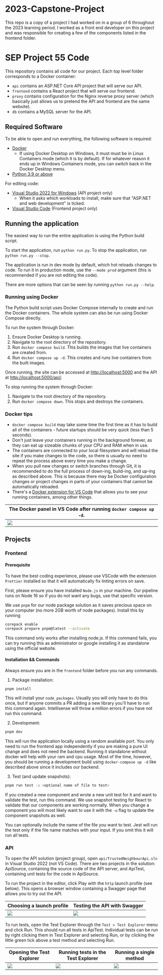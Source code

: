 # 2023-Capstone-Project
This repo is a copy of a project I had worked on in a group of 6 throughout the 2023 learning period. I worked as a front end developer on this project and was responsible for creating a few of the components listed in the frontend folder.

# SEP Project 55 Code

This repository contains all code for our project. Each top level folder corresponds to a Docker container:

* `api` contains an ASP.NET Core API project that will serve our API.
* `frontend` contains a React project that will serve our frontend.
* `proxy` contains configuration for the Nginx reverse proxy server (which basically just allows us to pretend the API and
  frontend are the same website).
* `db` contains a MySQL server for the API.

## Required Software

To be able to open and run everything, the following software is required:

* [Docker](https://www.docker.com/products/docker-desktop/)
  * If using Docker Desktop on Windows, it must must be in Linux Containers mode (which it is by default). If for
    whatever reason it ends up in Windows Containers mode, you can switch back in the Docker Desktop menu.
* [Python 3.9 or above](https://www.python.org/downloads/)

For editing code:

* [Visual Studio 2022 for Windows](https://visualstudio.microsoft.com/downloads/) (API project only)
  * When it asks which workloads to install, make sure that "ASP.NET and web development" is ticked.
* [Visual Studio Code](https://code.visualstudio.com/) (Frontend project only)

## Running the application

The easiest way to run the entire application is using the Python build script.

To start the application, run `python run.py`. To stop the application, run `python run.py --stop`.

The application is run in dev mode by default, which hot reloads changes to code. To run it in production
mode, use the `--mode prod` argument (this is recommended if you are not editing the code).

There are more options that can be seen by running `python run.py --help`.

### Running using Docker

The Python build script uses Docker Compose internally to create and run the Docker containers.
The whole system can also be run using Docker Compose directly.

To run the system through Docker:

1. Ensure Docker Desktop is running.
2. Navigate to the root directory of the repository.
3. Run `docker compose build`. This builds the images that live containers are created from.
4. Run `docker compose up -d`. This creates and runs live containers from the built images.

Once running, the site can be accessed at [http://localhost:5000](http://localhost:5000) and the API at
[http://localhost:5000/api/](http://localhost:5000/api/).

To stop running the system through Docker:

1. Navigate to the root directory of the repository.
3. Run `docker compose down`. This stops and destroys the containers.


### Docker tips

* `docker compose build` may take some time the first time as it has to build all of the containers - future
startups should be very quick (less than 5 seconds).
* Don't just leave your containers running in the background forever, as they can eat up sizeable chunks of your CPU and
RAM when in use.
* The containers are connected to your local filesystem and will reload the site if you make changes to the code, so
there is usually no need to repeat the process above every time you make a change.
* When you pull new changes or switch branches through Git, it is recommended to do the full process of
down-ing, build-ing, and up-ing as described above. This is because there may be Docker configuration changes or
project changes in parts of your containers that cannot be automatically reloaded.
* There's a [Docker extension for VS Code](https://marketplace.visualstudio.com/items?itemName=ms-azuretools.vscode-docker)
that allows you to see your running containers, among other things.

| The Docker panel in VS Code after running `docker compose up -d`.                     |
| ------------------------------------------------------------------------------------- |
| ![](https://drive.google.com/uc?id=1eGYlokISEKqp8dNOC8JxUHXLc_O7sLy4)                 |

## Projects

### Frontend

#### Prerequisite

To have the best coding experience, please use VSCode with the extension `Prettier` installed so that it will automatically fix linting errors on save.

First, please ensure you have installed `Node.js` in your machine. Our pipeline runs on Node 16 so if you do not want any bugs, use that specific version.

We use `pnpm` for our node package solution as it saves precious space on your computer (no more 2GB worth of node packages). Install this by running

```bash
corepack enable
corepack prepare pnpm@latest --activate
```

This command only works after installing node.js. If this command fails, you can try running this as administrator or google installing it as standalone using the official website.

#### Installation && Commands

Always ensure you are in the `frontend` folder before you run any commands.

1. Package installation:

```bash
pnpm install
```

This will install your `node_packages`. Usually you will only have to do this once, but if anyone commits a PR adding a new library you'll have to run this command again. Intellisense will throw a million errors if you have not run this command.

2. Development:

```bash
pnpm dev
```

This will run the application locally using a random available port. You only need to run the frontend app independently if you are making a pure UI change and does not need the backend. Running it standalone without docker will help with your ram and cpu usage. Most of the time, however, you should be running a development build using `docker-compose up -d` like described above since it includes our backend.

3. Test (and update snapshots):

```bash
pnpm run test -u <optional name of file to test>
```

If you created a new component and wrote a new unit test for it and want to validate the test, run this command. We use snapshot testing for React to validate that our components are working normally. When you change a component you will most likely want to use it with the `-u` flag to update the component snapshots as well.

You can optionally include the name of the file you want to test. Jest will run the test only if the file name matches with your input. If you omit this it will run all tests.

### API

To open the API solution (project group), open `api/TrustedNeighbourApi.sln` in Visual Studio 2022 (not VS Code). There
are two projects in the solution: ApiSource, containing the source code of the API server, and ApiTest, containing unit
tests for the code in ApiSource.


To run the project in the editor, click Play with the `http` launch profile (see below). This opens a browser window
containing a Swagger page that allows you to try out the API.

| Choosing a launch profile                                             | Testing the API with Swagger                                          |
| --------------------------------------------------------------------- | --------------------------------------------------------------------- |
| ![](https://drive.google.com/uc?id=1gpaPLSftQT7I1stCKtTbHi_X1EXIW_si) | ![](https://drive.google.com/uc?id=1Jkgih5Okdu28ipKDvh1FklKk8dZ-m1Vx) |

To run tests, open the Test Explorer through the `Test > Test Explorer` menu and click Run. This should run all tests
in ApiTest. Individual tests can be run by right clicking them in Test Explorer and selecting Run, or by clicking the
little green tick above a test method and selecting Run.

| Opening the Test Explorer                                             | Running tests in the Test Explorer                                    | Running a single method                                               |
| --------------------------------------------------------------------- | --------------------------------------------------------------------- | --------------------------------------------------------------------- |
| ![](https://drive.google.com/uc?id=1opfHV7ylEvKwK7rn1AOGfg2SKJ_-QfgO) | ![](https://drive.google.com/uc?id=1BTQ81nXGPg4W4gRHt7Lrd8MECGmWWLTz) | ![](https://drive.google.com/uc?id=1_x2KdPoD3MpJmRRKRB7stbN48xsqw0vm) |

